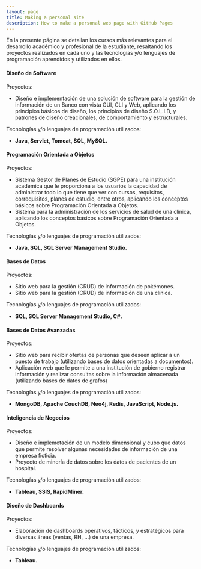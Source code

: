 ```yaml
---
layout: page
title: Making a personal site
description: How to make a personal web page with GitHub Pages
---
```


En la presente página se detallan los cursos más relevantes para el desarrollo académico y profesional de la estudiante, resaltando los proyectos realizados en cada uno y las tecnologías y/o lenguajes de programación aprendidos y utilizados en ellos. 

#### Diseño de Software

Proyectos:
- Diseño e implementación de una solución de software para la gestión de información de un Banco con vista GUI, CLI y Web, aplicando los principios básicos de diseño, los principios de diseño S.O.L.I.D, y patrones de diseño creacionales, de comportamiento y estructurales.

Tecnologías y/o lenguajes de programación utilizados:
- **Java, Servlet, Tomcat, SQL, MySQL.** 


#### Programación Orientada a Objetos

Proyectos:
- Sistema Gestor de Planes de Estudio (SGPE) para una institución académica que le proporciona a los usuarios la capacidad de administrar todo lo que tiene que ver con cursos, requisitos, correquisitos, planes de estudio, entre otros, aplicando los conceptos básicos sobre Programación Orientada a Objetos.
- Sistema para la administración de los servicios de salud de una clínica, aplicando los conceptos básicos sobre Programación Orientada a Objetos.

Tecnologías y/o lenguajes de programación utilizados:
- **Java, SQL, SQL Server Management Studio.** 


#### Bases de Datos

Proyectos:
- Sitio web para la gestión (CRUD) de información de pokémones. 
- Sitio web para la gestión (CRUD) de información de una clínica. 

Tecnologías y/o lenguajes de programación utilizados:
- **SQL, SQL Server Management Studio, C#.** 

#### Bases de Datos Avanzadas 

Proyectos:
- Sitio web para recibir ofertas de personas que deseen aplicar a un puesto de trabajo (utilizando bases de datos orientadas a documentos).
- Aplicación web que le permite a una institución de gobierno registrar información y realizar consultas sobre la información almacenada (utilizando bases de datos de grafos)

Tecnologías y/o lenguajes de programación utilizados:
- **MongoDB, Apache CouchDB, Neo4j, Redis, JavaScript, Node.js.**


#### Inteligencia de Negocios

Proyectos:
- Diseño e implemetación de un modelo dimensional y cubo que datos que permite resolver algunas necesidades de información de una empresa ficticia.
- Proyecto de minería de datos sobre los datos de pacientes de un hospital.  

Tecnologías y/o lenguajes de programación utilizados:
- **Tableau, SSIS, RapidMiner.**

#### Diseño de Dashboards

Proyectos:
- Elaboración de dashboards operativos, tácticos, y estratégicos para diversas áreas (ventas, RH, ...) de una empresa. 

Tecnologías y/o lenguajes de programación utilizados:
- **Tableau.**


